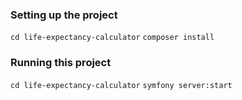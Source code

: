 ### Setting up the project

`cd life-expectancy-calculator`
`composer install`

### Running this project

`cd life-expectancy-calculator`
`symfony server:start`